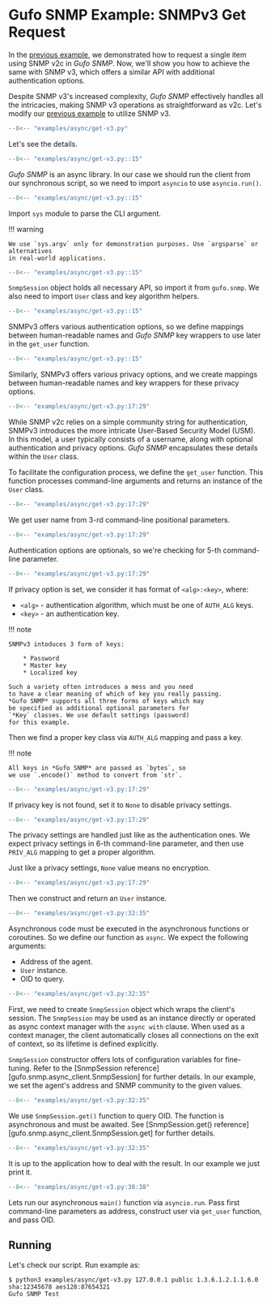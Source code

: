 # Gufo SNMP Example: SNMPv3 Get Request

In the [previous example](get.md), we demonstrated how to request a single item using SNMP v2c 
in *Gufo SNMP*. Now, we'll show you how to achieve the same with SNMP v3, 
which offers a similar API with additional authentication options.

Despite SNMP v3's increased complexity, *Gufo SNMP* effectively handles all the intricacies,
 making SNMP v3 operations as straightforward as v2c. 
 Let's modify our [previous example](get.md) to utilize SNMP v3.

``` py title="get.py" linenums="1"
--8<-- "examples/async/get-v3.py"
```

Let's see the details.

``` py title="get.py" linenums="1" hl_lines="1"
--8<-- "examples/async/get-v3.py::15"
```
*Gufo SNMP* is an async library. In our case
we should run the client from our synchronous script,
so we need to import `asyncio` to use `asyncio.run()`.

``` py title="get.py" linenums="1" hl_lines="2"
--8<-- "examples/async/get-v3.py::15"
```
Import `sys` module to parse the CLI argument.

!!! warning

    We use `sys.argv` only for demonstration purposes. Use `argsparse` or alternatives
    in real-world applications.

``` py title="get.py" linenums="1" hl_lines="4"
--8<-- "examples/async/get-v3.py::15"
```

`SnmpSession` object holds all necessary API, so import it from `gufo.snmp`.
We also need to import `User` class and key algorithm helpers.

``` py title="get.py" linenums="1" hl_lines="6 7 8 9"
--8<-- "examples/async/get-v3.py::15"
```

SNMPv3 offers various authentication options, so we define mappings
between human-readable names and *Gufo SNMP* key wrappers to use later
in the `get_user` function.

``` py title="get.py" linenums="1" hl_lines="11 12 13 14"
--8<-- "examples/async/get-v3.py::15"
```
Similarly, SNMPv3 offers various privacy options, and we create mappings 
between human-readable names and key wrappers for these privacy options. 

``` py title="get.py" linenums="17" hl_lines="1"
--8<-- "examples/async/get-v3.py:17:29"
```

While SNMP v2c relies on a simple community string for authentication, 
SNMPv3 introduces the more intricate User-Based Security Model (USM). 
In this model, a user typically consists of a username,
along with optional authentication and privacy options.
*Gufo SNMP* encapsulates these details within the `User` class.

To facilitate the configuration process, we define the `get_user` function. 
This function processes command-line arguments and returns an instance of the `User` class.

``` py title="get.py" linenums="17" hl_lines="2"
--8<-- "examples/async/get-v3.py:17:29"
```
We get user name from 3-rd command-line positional parameters.

``` py title="get.py" linenums="17" hl_lines="3"
--8<-- "examples/async/get-v3.py:17:29"
```
Authentication options are optionals, so we're checking
for 5-th command-line parameter.

``` py title="get.py" linenums="17" hl_lines="4 5"
--8<-- "examples/async/get-v3.py:17:29"
```
If privacy option is set, we consider it has format of `<alg>:<key>`,
where:

* `<alg>` - authentication algorithm, which must be one of `AUTH_ALG` keys.
* `<key>` - an authentication key.

!!! note

    SNMPv3 intoduces 3 form of keys:

        * Password
        * Master key
        * Localized key

    Such a variety often introduces a mess and you need
    to have a clear meaning of which of key you really passing.
    *Gufo SNMP* supports all three forms of keys which may
    be specified as additional optional parameters for
    `*Key` classes. We use default settings (password)
    for this example.

Then we find a proper key class via `AUTH_ALG` mapping
and pass a key.

!!! note

    All keys in *Gufo SNMP* are passed as `bytes`, so
    we use `.encode()` method to convert from `str`.

``` py title="get.py" linenums="17" hl_lines="6 7"
--8<-- "examples/async/get-v3.py:17:29"
```

If privacy key is not found, set it to `None`
to disable privacy settings.

``` py title="get.py" linenums="17" hl_lines="8 9 10 11 12"
--8<-- "examples/async/get-v3.py:17:29"
```
The privacy settings are handled just like as the authentication
ones. We expect privacy settings in 6-th command-line parameter,
and then use `PRIV_ALG` mapping to get a proper algorithm.

Just like a privacy settings, `None` value means no encryption.

``` py title="get.py" linenums="17" hl_lines="13"
--8<-- "examples/async/get-v3.py:17:29"
```
Then we construct and return an `User` instance.


``` py title="get.py" linenums="32" hl_lines="1"
--8<-- "examples/async/get-v3.py:32:35"
```

Asynchronous code must be executed in the asynchronous functions or coroutines.
So we define our function as `async`. We expect the following arguments:

* Address of the agent.
* `User` instance.
* OID to query.

``` py title="get.py" linenums="32" hl_lines="2"
--8<-- "examples/async/get-v3.py:32:35"
```

First, we need to create `SnmpSession` object which wraps the client's session.
The `SnmpSession` may be used as an instance directly or operated as async context manager
with the `async with` clause. When used as a context manager,
the client automatically closes all connections on the exit of context,
so its lifetime is defined explicitly.

`SnmpSession` constructor offers lots of configuration variables for fine-tuning. Refer to the 
[SnmpSession reference][gufo.snmp.async_client.SnmpSession]
for further details. In our example, we set the agent's address and SNMP community
to the given values.

``` py title="get.py" linenums="32" hl_lines="3"
--8<-- "examples/async/get-v3.py:32:35"
```

We use `SnmpSession.get()` function to query OID. The function is asynchronous and
must be awaited. See [SnmpSession.get() reference][gufo.snmp.async_client.SnmpSession.get] for further details.

``` py title="get.py" linenums="32" hl_lines="4"
--8<-- "examples/async/get-v3.py:32:35"
```

It is up to the application how to deal with the result.
In our example we just print it.

``` py title="get.py" linenums="38" hl_lines="1"
--8<-- "examples/async/get-v3.py:38:38"
```

Lets run our asynchronous `main()` function via `asyncio.run`.
Pass first command-line parameters as address, construct user via `get_user` function, and pass OID.

## Running

Let's check our script. Run example as:

```
$ python3 examples/async/get-v3.py 127.0.0.1 public 1.3.6.1.2.1.1.6.0 sha:12345678 aes128:87654321
Gufo SNMP Test
```